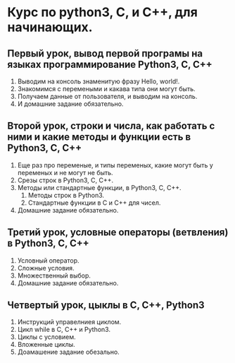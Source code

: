 # Курс по python3, C, и C++, для начинающих.

## Первый урок, вывод первой програмы на языках программирование Python3, C, C++

1. Выводим на консоль знаменитую фразу Hello, world!.
2. Знакомимся с перемеными и какава типа они могут быть.
3. Получаем данные от пользователя, и выводим на консоль.
4. И домашние задание обязательно.

## Второй урок, строки и числа, как работать с ними и какие методы и функции есть в Python3, C, C++

1. Еще раз про переменые, и типы переменых, какие могут быть у переменых и не могут не быть.
2. Срезы строк в Python3, C, C++.
3. Методы или стандартные функции, в Python3, C, C++.
   1. Методы строк в Python3.
   2. Стандартные функции в C и C++ для чисел.
4. Домашние задание обязательно.

##  Третий урок, условные операторы (ветвления) в Python3, C, C++

1. Условный оператор.
2. Сложные условия.
3. Множественный выбор.
4. Домашние задание обязательно.

## Четвертый урок, цыклы в C, C++, Python3


1. Инструкций управелниея циклом.
2. Цикл while в C, C++ и Python3.
3. Циклы с условием.
4. Вложенные циклы.
5. Доамашение задание обезально.
